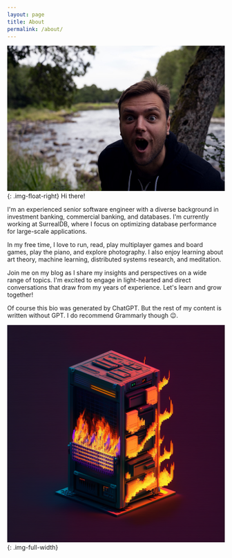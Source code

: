 ```yaml
---
layout: page
title: About
permalink: /about/
---
```


![Profile](/assets/images/profile.jpg "Profile"){: .img-float-right}
Hi there!

I'm an experienced senior software engineer with a diverse background in investment banking, commercial banking, and databases.
I'm currently working at SurrealDB, where I focus on optimizing database performance for large-scale applications.

In my free time, I love to run, read, play multiplayer games and board games, play the piano, and explore photography.
I also enjoy learning about art theory, machine learning, distributed systems research, and meditation.

Join me on my blog as I share my insights and perspectives on a wide range of topics.
I'm excited to engage in light-hearted and direct conversations that draw from my years of experience.
Let's learn and grow together!

Of course this bio was generated by ChatGPT.
But the rest of my content is written without GPT.
I do recommend Grammarly though :wink:.

![Server on fire](/assets/images/blog_icon_large.png "Server on fire"){: .img-full-width}
